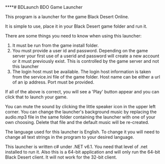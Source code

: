 ****# BDLaunch
BDO Game Launcher

This program is a launcher for the game Black Desert Online.   
  
It is simple to use, place it in your Black Desert game folder and run it.

There are some things you need to know when using this launcher:  
  
1. It must be run from the game install folder.
2. You must provide a user id and password. Depending on the game server your first use of a userid and password will create a new account or it must previously exist. This is controlled by the game server and not this launcher
3. The login host must be available. The login host information is taken from the service.ini file of the game folder. Host name can be either a url of an ip address. Port must be provided.

If all of the above is correct, you will see a 'Play' button appear and you can click that to launch your game.

You can mute the sound by clicking the little speaker icon in the upper left corner. You can change the launcher's background music by replacing the audio.mp3 file in the same folder containing the launcher with one of your own choosing. Delete that file and the default music will be re-created.

The language used for this launcher is English. To change it you will need to change all text strings in the program to your desired language.

This launcher is written c# under .NET v6.1. You need that level of .net installed to run it. Also this is a 64-bit application and will only run the 64-bit Black Desert client. It will not work for the 32-bit client.



